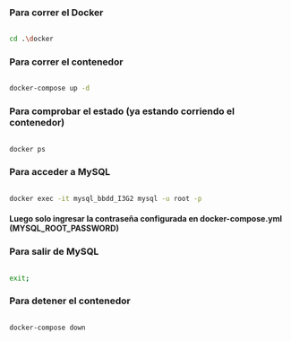 ### Para correr el Docker

```bash

cd .\docker

```

### Para correr el contenedor

```bash

docker-compose up -d

```

### Para comprobar el estado (ya estando corriendo el contenedor)

```bash

docker ps

```


### Para acceder a MySQL

```bash

docker exec -it mysql_bbdd_I3G2 mysql -u root -p

```

#### Luego solo ingresar la contraseña configurada en docker-compose.yml (MYSQL_ROOT_PASSWORD)


### Para salir de MySQL

```bash

exit;

```


### Para detener el contenedor

```bash

docker-compose down

```